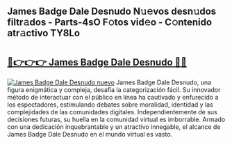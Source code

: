 ## James Badge Dale Desnudo N𝚞𝚎vos desn𝚞dos filtr𝚊dos - Parts-4sO F𝚘tos vid𝚎o - C𝚘ntenido atr𝚊ctivo TY8Lo

# <h2><a href="http://mb4bf8.tromn.icu/?c=James+Badge+Dale+Desnudo">🔗👉👉👉 James Badge Dale Desnudo 🔗🔗</a></h2>

[![James Badge Dale Desnudo nuevo](https://i.imgur.com/pEAQMta.gif)](http://mb4bf8.tromn.icu/?c=James+Badge+Dale+Desnudo)
James Badge Dale Desnudo, una figura enigmática y compleja, desafía la categorización fácil. Su innovador método de interactuar con el público en línea ha cautivado y enfurecido a los espectadores, estimulando debates sobre moralidad, identidad y las complejidades de las comunidades digitales. Independientemente de sus decisiones futuras, su huella en la comunidad virtual es imborrable. Armado con una dedicación inquebrantable y un atractivo innegable, el alcance de James Badge Dale Desnudo en el mundo virtual es vasto.
